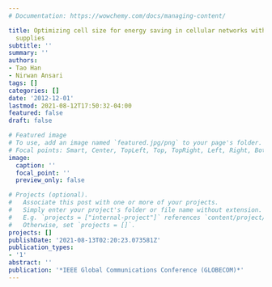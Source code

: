 ```yaml
---
# Documentation: https://wowchemy.com/docs/managing-content/

title: Optimizing cell size for energy saving in cellular networks with hybrid energy
  supplies
subtitle: ''
summary: ''
authors:
- Tao Han
- Nirwan Ansari
tags: []
categories: []
date: '2012-12-01'
lastmod: 2021-08-12T17:50:32-04:00
featured: false
draft: false

# Featured image
# To use, add an image named `featured.jpg/png` to your page's folder.
# Focal points: Smart, Center, TopLeft, Top, TopRight, Left, Right, BottomLeft, Bottom, BottomRight.
image:
  caption: ''
  focal_point: ''
  preview_only: false

# Projects (optional).
#   Associate this post with one or more of your projects.
#   Simply enter your project's folder or file name without extension.
#   E.g. `projects = ["internal-project"]` references `content/project/deep-learning/index.md`.
#   Otherwise, set `projects = []`.
projects: []
publishDate: '2021-08-13T02:20:23.073581Z'
publication_types:
- '1'
abstract: ''
publication: '*IEEE Global Communications Conference (GLOBECOM)*'
---
```

